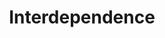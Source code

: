 ---
pid: LLL1
title: Interdependence
location_transcription: Mobile
zipcode: '18940'
outside_phl: 'Newtown PA '
neighborhood: 
age: '61'
age_range: 60-69
instagram: 
image_file_name: LLL_1.jpg
proposal_transcription: |-
  Interrelation and interdependency of cultures and race.  Race & bias extend far beyond the issue of black & white.  Go beyond difference and recognize value of and necessity of our relationships in business, religion, education, commerce and personal relationships.

  Maybe a map.

  Maybe symbolism of a cut in link of interdependence

  A fence?

  Maybe a pixar video of what happens when you pull out one of the //cogs// in the wheel.
topic: Education,Inclusivity,Inequality,Religion,Unity,Race Ethnicity
topic_summary: 0, 0, 0, 0, 0, 0
type: 2D,Digital Project,Other No Form,Film
keywords_other: Interdependence, race, bias, pixar, map
credit: Penny
image_labels: 
twitter: 
facebook: 
permalink: "/monuments/lll1/"
layout: item-page
---